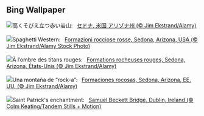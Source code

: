 ## Bing Wallpaper
![](https://www.bing.com/th?id=OHR.SedonaSpring_JA-JP0072901423_UHD.jpg&w=1000)高くそびえ立つ赤い岩山:&nbsp;&ensp;[セドナ, 米国 アリゾナ州 (© Jim Ekstrand/Alamy)](https://www.bing.com/th?id=OHR.SedonaSpring_JA-JP0072901423_UHD.jpg)
<br><br/>
![](https://www.bing.com/th?id=OHR.SedonaSpring_IT-IT2929229885_UHD.jpg&w=1000)Spaghetti Western:&nbsp;&ensp;[Formazioni rocciose rosse, Sedona, Arizona, USA (© Jim Ekstrand/Alamy Stock Photo)](https://www.bing.com/th?id=OHR.SedonaSpring_IT-IT2929229885_UHD.jpg)
<br><br/>
![](https://www.bing.com/th?id=OHR.SedonaSpring_FR-FR0140900404_UHD.jpg&w=1000)À l’ombre des titans rouges:&nbsp;&ensp;[Formations rocheuses rouges, Sedona, Arizona, États-Unis (© Jim Ekstrand/Alamy)](https://www.bing.com/th?id=OHR.SedonaSpring_FR-FR0140900404_UHD.jpg)
<br><br/>
![](https://www.bing.com/th?id=OHR.SedonaSpring_ES-ES8257183608_UHD.jpg&w=1000)Una montaña de “rock-a”:&nbsp;&ensp;[Formaciones rocosas, Sedona, Arizona, EE. UU. (© Jim Ekstrand/Alamy)](https://www.bing.com/th?id=OHR.SedonaSpring_ES-ES8257183608_UHD.jpg)
<br><br/>
![](https://www.bing.com/th?id=OHR.BeckettBridge_EN-GB2641883580_UHD.jpg&w=1000)Saint Patrick's enchantment:&nbsp;&ensp;[Samuel Beckett Bridge, Dublin, Ireland (© Colm Keating/Tandem Stills + Motion)](https://www.bing.com/th?id=OHR.BeckettBridge_EN-GB2641883580_UHD.jpg)
<br><br/>
